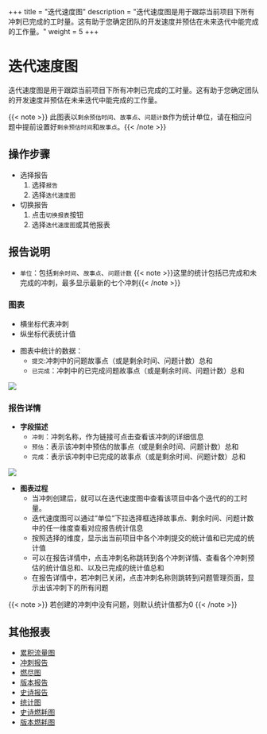 +++
title = "迭代速度图"
description = "迭代速度图是用于跟踪当前项目下所有冲刺已完成的工时量。这有助于您确定团队的开发速度并预估在未来迭代中能完成的工作量。"
weight = 5
+++

# 迭代速度图

迭代速度图是用于跟踪当前项目下所有冲刺已完成的工时量。这有助于您确定团队的开发速度并预估在未来迭代中能完成的工作量。

 {{< note >}} 此图表以`剩余预估时间`、`故事点`、`问题计数`作为统计单位，请在相应问题中提前设置好`剩余预估时间`和`故事点`。{{< /note >}}

## 操作步骤

* 选择报告
    1. 选择`报告`
    2. 选择`迭代速度图`
* 切换报告
    1. 点击`切换报表`按钮
    2. 选择`迭代速度图`或其他报表

## 报告说明
* `单位`：包括`剩余时间`、`故事点`、`问题计数`
    {{< note >}}这里的统计包括已完成和未完成的冲刺，最多显示最新的七个冲刺{{< /note >}}

### 图表
* 横坐标代表冲刺
* 纵坐标代表统计值
- 图表中统计的数据：
    - `提交`:冲刺中的问题故事点（或是剩余时间、问题计数）总和
    - `已完成`：冲刺中的已完成问题故事点（或是剩余时间、问题计数）总和   

![](/docs/user-guide/agile/report/img/iterative.png)

### 报告详情

- **字段描述**
    - `冲刺`：冲刺名称，作为链接可点击查看该冲刺的详细信息
    - `预估`：表示该冲刺中预估的故事点（或是剩余时间、问题计数）总和
    - `完成`：表示该冲刺中已完成的故事点（或是剩余时间、问题计数）总和  

![](/docs/user-guide/agile/report/img/iterative2.png)

- **图表过程**
    - 当冲刺创建后，就可以在迭代速度图中查看该项目中各个迭代的的工时量。
    - 迭代速度图可以通过“单位“下拉选择框选择故事点、剩余时间、问题计数中的任一维度查看对应报告统计信息
    - 按照选择的维度，显示出当前项目中各个冲刺提交的统计值和已完成的统计值
    - 可以在报告详情中，点击冲刺名称跳转到各个冲刺详情、查看各个冲刺预估的统计值总和、以及已完成的统计值总和
    - 在报告详情中，若冲刺已关闭，点击冲刺名称则跳转到问题管理页面，显示出该冲刺下的所有问题

 {{< note >}}
 若创建的冲刺中没有问题，则默认统计值都为0
 {{< /note >}}

## 其他报表

- [累积流量图](../cumulative-flow)
- [冲刺报告](../sprint)
- [燃尽图](../burn-down)
- [版本报告](../version-report)
- [史诗报告](../epic-report)
- [统计图](../statistical)
- [史诗燃耗图](../epicburndown)
- [版本燃耗图](../versionburndown)